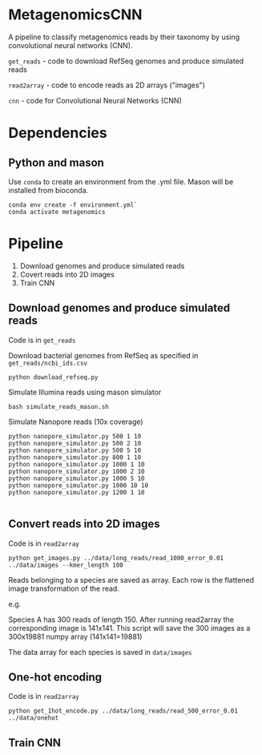 # MetagenomicsCNN

A pipeline to classify metagenomics reads by their taxonomy by using convolutional neural networks (CNN).

`get_reads` - code to download RefSeq genomes and produce simulated reads

`read2array`  - code to encode reads as 2D arrays ("images")

`cnn` - code for Convolutional Neural Networks (CNN)

# Dependencies

## Python and mason
Use `conda` to create an environment from the .yml file. Mason will be installed from bioconda.
```
conda env create -f environment.yml`
conda activate metagenomics
```

# Pipeline

1. Download genomes and produce simulated reads
2. Covert reads into 2D images
3. Train CNN

## Download genomes and produce simulated reads
Code is in `get_reads`

Download bacterial genomes from RefSeq as specified in `get_reads/ncbi_ids.csv`
```
python download_refseq.py
```

Simulate Illumina reads using mason simulator
```
bash simulate_reads_mason.sh
```

Simulate Nanopore reads (10x coverage)
```
python nanopore_simulator.py 500 1 10
python nanopore_simulator.py 500 2 10
python nanopore_simulator.py 500 5 10
python nanopore_simulator.py 800 1 10
python nanopore_simulator.py 1000 1 10
python nanopore_simulator.py 1000 2 10
python nanopore_simulator.py 1000 5 10
python nanopore_simulator.py 1000 10 10
python nanopore_simulator.py 1200 1 10


```

## Convert reads into 2D images
Code is in `read2array`

```
python get_images.py ../data/long_reads/read_1000_error_0.01 ../data/images --kmer_length 100
```

Reads belonging to a species are saved as array. Each row is the flattened image transformation of the read.

e.g.

Species A has 300 reads of length 150. After running read2array the corresponding image is 141x141. This script will save the 300 images as a 300x19881 numpy array (141x141=19881)

The data array for each species is saved in `data/images`

## One-hot encoding
Code is in `read2array`
```
python get_1hot_encode.py ../data/long_reads/read_500_error_0.01 ../data/onehot
```

## Train CNN
